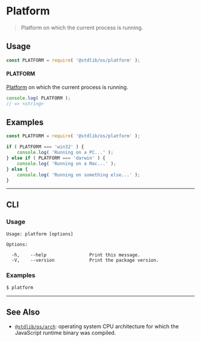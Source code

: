<!--

@license Apache-2.0

Copyright (c) 2018 The Stdlib Authors.

Licensed under the Apache License, Version 2.0 (the "License");
you may not use this file except in compliance with the License.
You may obtain a copy of the License at

   http://www.apache.org/licenses/LICENSE-2.0

Unless required by applicable law or agreed to in writing, software
distributed under the License is distributed on an "AS IS" BASIS,
WITHOUT WARRANTIES OR CONDITIONS OF ANY KIND, either express or implied.
See the License for the specific language governing permissions and
limitations under the License.

-->

# Platform

> Platform on which the current process is running.

<section class="usage">

## Usage

```javascript
const PLATFORM = require( '@stdlib/os/platform' );
```

#### PLATFORM

[Platform][process-platform] on which the current process is running.

```javascript
console.log( PLATFORM );
// => <string>
```

</section>

<!-- /.usage -->

<section class="examples">

## Examples

<!-- eslint no-undef: "error" -->

```javascript
const PLATFORM = require( '@stdlib/os/platform' );

if ( PLATFORM === 'win32' ) {
    console.log( 'Running on a PC...' );
} else if ( PLATFORM === 'darwin' ) {
    console.log( 'Running on a Mac...' );
} else {
    console.log( 'Running on something else...' );
}
```

</section>

<!-- /.examples -->

* * *

<section class="cli">

## CLI

<section class="usage">

### Usage

```text
Usage: platform [options]

Options:

  -h,    --help                Print this message.
  -V,    --version             Print the package version.
```

</section>

<!-- /.usage -->

<section class="examples">

### Examples

```bash
$ platform
```

</section>

<!-- /.examples -->

</section>

<!-- /.cli -->

<!-- Section for related `stdlib` packages. Do not manually edit this section, as it is automatically populated. -->

<section class="related">

* * *

## See Also

-   <span class="package-name">[`@stdlib/os/arch`][@stdlib/os/arch]</span><span class="delimiter">: </span><span class="description">operating system CPU architecture for which the JavaScript runtime binary was compiled.</span>

</section>

<!-- /.related -->

<!-- Section for all links. Make sure to keep an empty line after the `section` element and another before the `/section` close. -->

<section class="links">

[process-platform]: https://nodejs.org/api/process.html#process_process_platform

<!-- <related-links> -->

[@stdlib/os/arch]: https://github.com/stdlib-js/stdlib/tree/develop/lib/node_modules/%40stdlib/os/arch

<!-- </related-links> -->

</section>

<!-- /.links -->
